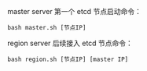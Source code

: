 master server 第一个 etcd 节点启动命令：
```shell
bash master.sh [节点IP]
```
region server 后续接入 etcd 节点命令：
```shell
bash region.sh [节点IP] [master IP]
```
